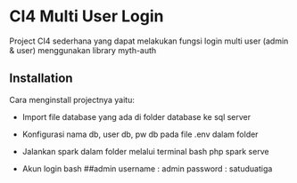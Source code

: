 # CI4 Multi User Login

Project CI4 sederhana yang dapat melakukan fungsi login multi user (admin & user) menggunakan library myth-auth


## Installation

Cara menginstall projectnya yaitu:
- Import file database yang ada di folder database ke sql server 
- Konfigurasi nama db, user db, pw db pada file .env dalam folder
- Jalankan spark dalam folder melalui terminal
bash
  php spark serve

- Akun login
bash
  ##admin
  username : admin
  password : satuduatiga
  